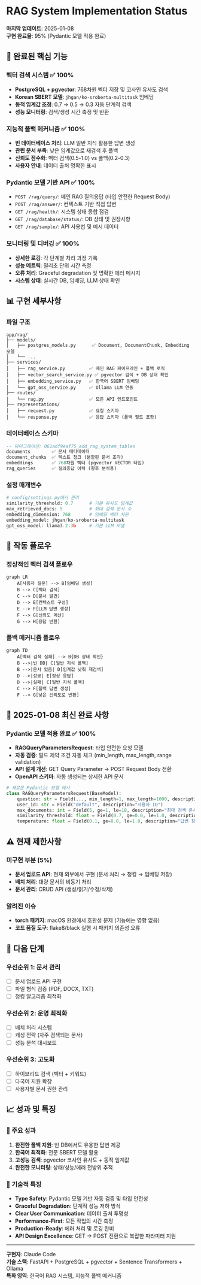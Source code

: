 # RAG System Implementation Status

**마지막 업데이트**: 2025-01-08  
**구현 완료율**: 95% (Pydantic 모델 적용 완료)

## 🎯 완료된 핵심 기능

### 벡터 검색 시스템 ✅ 100%
- **PostgreSQL + pgvector**: 768차원 벡터 저장 및 코사인 유사도 검색
- **Korean SBERT 모델**: `jhgan/ko-sroberta-multitask` 임베딩
- **동적 임계값 조정**: 0.7 → 0.5 → 0.3 자동 단계적 검색
- **성능 모니터링**: 검색/생성 시간 측정 및 반환

### 지능적 폴백 메커니즘 ✅ 100%
- **빈 데이터베이스 처리**: LLM 일반 지식 활용한 답변 생성
- **관련 문서 부족**: 낮은 임계값으로 재검색 후 폴백
- **신뢰도 점수화**: 벡터 검색(0.5-1.0) vs 폴백(0.2-0.3)
- **사용자 안내**: 데이터 출처 명확한 표시

### Pydantic 모델 기반 API ✅ 100%  
- `POST /rag/query/`: 메인 RAG 질의응답 (타입 안전한 Request Body)
- `POST /rag/answer/`: 컨텍스트 기반 직접 답변
- `GET /rag/health/`: 시스템 상태 종합 점검
- `GET /rag/database/status/`: DB 상태 및 권장사항  
- `GET /rag/sample/`: API 사용법 및 예시 데이터

### 모니터링 및 디버깅 ✅ 100%
- **상세한 로깅**: 각 단계별 처리 과정 기록
- **성능 메트릭**: 밀리초 단위 시간 측정
- **오류 처리**: Graceful degradation 및 명확한 에러 메시지
- **시스템 상태**: 실시간 DB, 임베딩, LLM 상태 확인

## 📊 구현 세부사항

### 파일 구조
```
app/rag/
├── models/
│   ├── postgres_models.py      ✅ Document, DocumentChunk, Embedding 모델
│   └── ...
├── services/
│   ├── rag_service.py         ✅ 메인 RAG 파이프라인 + 폴백 로직
│   ├── vector_search_service.py ✅ pgvector 검색 + DB 상태 확인
│   ├── embedding_service.py   ✅ 한국어 SBERT 임베딩
│   └── gpt_oss_service.py     ✅ Ollama LLM 연동
├── routes/
│   └── rag.py                 ✅ 모든 API 엔드포인트
├── representations/
│   ├── request.py             ✅ 요청 스키마
│   └── response.py            ✅ 응답 스키마 (폴백 필드 포함)
```

### 데이터베이스 스키마 
```sql
-- 마이그레이션: 061adf9eaf75_add_rag_system_tables
documents        ✅ 문서 메타데이터
document_chunks  ✅ 텍스트 청크 (분할된 문서 조각)
embeddings       ✅ 768차원 벡터 (pgvector VECTOR 타입)
rag_queries      ✅ 질의응답 이력 (향후 분석용)
```

### 설정 매개변수
```python
# config/settings.py에서 관리
similarity_threshold: 0.7      # 기본 유사도 임계값
max_retrieved_docs: 5          # 최대 검색 문서 수  
embedding_dimension: 768       # 임베딩 벡터 차원
embedding_model: jhgan/ko-sroberta-multitask
gpt_oss_model: llama3.2:3b     # 기본 LLM 모델
```

## 🔄 작동 플로우

### 정상적인 벡터 검색 플로우
```mermaid
graph LR
    A[사용자 질문] --> B[임베딩 생성]
    B --> C[벡터 검색]
    C --> D[문서 발견]
    D --> E[컨텍스트 구성]
    E --> F[LLM 답변 생성]
    F --> G[신뢰도 계산]
    G --> H[응답 반환]
```

### 폴백 메커니즘 플로우
```mermaid
graph TD
    A[벡터 검색 실패] --> B{DB 상태 확인}
    B -->|빈 DB| C[일반 지식 폴백]
    B -->|문서 있음| D[임계값 낮춰 재검색]
    D -->|성공| E[정상 응답]
    D -->|실패| C[일반 지식 폴백]
    C --> F[폴백 답변 생성]
    F --> G[낮은 신뢰도로 반환]
```

## 🎉 2025-01-08 최신 완료 사항

### Pydantic 모델 적용 완료 ✅ 100%
- **RAGQueryParametersRequest**: 타입 안전한 요청 모델
- **자동 검증**: 필드 제약 조건 자동 체크 (min_length, max_length, range validation)
- **API 설계 개선**: GET Query Parameter → POST Request Body 전환
- **OpenAPI 스키마**: 자동 생성되는 상세한 API 문서

```python
# 새로운 Pydantic 모델 예시
class RAGQueryParametersRequest(BaseModel):
    question: str = Field(..., min_length=1, max_length=1000, description="사용자 질문")
    user_id: str = Field("default", description="사용자 ID")
    max_documents: int = Field(5, ge=1, le=10, description="최대 검색 문서 수")
    similarity_threshold: float = Field(0.7, ge=0.0, le=1.0, description="유사도 임계값")
    temperature: float = Field(0.1, ge=0.0, le=1.0, description="답변 창의성")
```

## ⚠️ 현재 제한사항

### 미구현 부분 (5%)
- **문서 업로드 API**: 현재 외부에서 구현 (문서 처리 → 청킹 → 임베딩 저장)
- **배치 처리**: 대량 문서의 비동기 처리
- **문서 관리**: CRUD API (생성/읽기/수정/삭제)

### 알려진 이슈
- **torch 패키지**: macOS 환경에서 호환성 문제 (기능에는 영향 없음)
- **코드 품질 도구**: flake8/black 실행 시 패키지 의존성 오류

## 🎯 다음 단계

### 우선순위 1: 문서 관리
- [ ] 문서 업로드 API 구현
- [ ] 파일 형식 검증 (PDF, DOCX, TXT)
- [ ] 청킹 알고리즘 최적화

### 우선순위 2: 운영 최적화
- [ ] 배치 처리 시스템
- [ ] 캐싱 전략 (자주 검색되는 문서)
- [ ] 성능 분석 대시보드

### 우선순위 3: 고도화
- [ ] 하이브리드 검색 (벡터 + 키워드)
- [ ] 다국어 지원 확장
- [ ] 사용자별 문서 권한 관리

## 📈 성과 및 특징

### 🚀 주요 성과
1. **완전한 폴백 지원**: 빈 DB에서도 유용한 답변 제공
2. **한국어 최적화**: 전문 SBERT 모델 활용
3. **고성능 검색**: pgvector 코사인 유사도 + 동적 임계값
4. **완전한 모니터링**: 상태/성능/에러 전방위 추적

### 🎨 기술적 특징
- **Type Safety**: Pydantic 모델 기반 자동 검증 및 타입 안전성
- **Graceful Degradation**: 단계적 성능 저하 방식
- **Clear User Communication**: 데이터 출처 투명성
- **Performance-First**: 모든 작업의 시간 측정
- **Production-Ready**: 에러 처리 및 로깅 완비
- **API Design Excellence**: GET → POST 전환으로 복잡한 파라미터 지원

---

**구현자**: Claude Code  
**기술 스택**: FastAPI + PostgreSQL + pgvector + Sentence Transformers + Ollama  
**특화 영역**: 한국어 RAG 시스템, 지능적 폴백 메커니즘